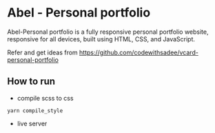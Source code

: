 # Abel - Personal portfolio

Abel-Personal portfolio is a fully responsive personal portfolio website, responsive for all devices, built using HTML, CSS, and JavaScript.

Refer and get ideas from https://github.com/codewithsadee/vcard-personal-portfolio

## How to run

- compile scss to css

```shell
yarn compile_style
```

- live server
